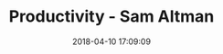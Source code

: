 ---
date: 2018-04-10 17:09:09
link:
  source: pocket
  source_url: https://getpocket.com
  text: Productivity - Sam Altman
  url: https://blog.samaltman.com/productivity
slug: productivity-sam-altman
source: pocket
title: Productivity - Sam Altman
syndicated:
- type: twitter
  url: https://twitter.com/roytang/statuses/983753907368325120/
- type: facebook
  url: https://www.facebook.com/stephen.roy.tang/posts/10156563257413912
---
